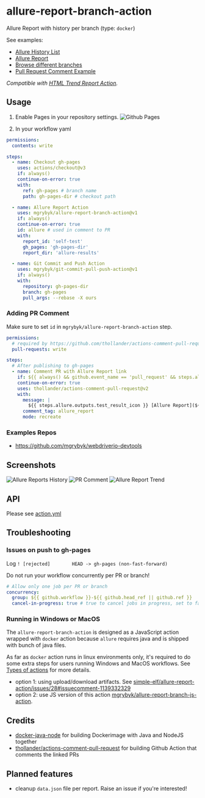 # allure-report-branch-action

Allure Report with history per branch (type: `docker`)

See examples:

- [Allure History List](https://mgrybyk.github.io/allure-report-branch-action/allure-action/main/self-test/)
- [Allure Report](https://mgrybyk.github.io/allure-report-branch-action/allure-action/main/self-test/5931206129_1692650191550/)
- [Browse different branches](https://mgrybyk.github.io/allure-report-branch-action/allure-action/)
- [Pull Request Comment Example](https://github.com/mgrybyk/allure-report-branch-action/pull/12)

*Compatible with [HTML Trend Report Action](https://github.com/marketplace/actions/publish-report-per-branch).*

## Usage

1. Enable Pages in your repository settings.
![Github Pages](docs/github_pages.png "Github Pages")

2. In your workflow yaml
```yaml
permissions:
  contents: write

steps:
  - name: Checkout gh-pages
    uses: actions/checkout@v3
    if: always()
    continue-on-error: true
    with:
      ref: gh-pages # branch name
      path: gh-pages-dir # checkout path

  - name: Allure Report Action
    uses: mgrybyk/allure-report-branch-action@v1
    if: always()
    continue-on-error: true
    id: allure # used in comment to PR
    with:
      report_id: 'self-test'
      gh_pages: 'gh-pages-dir'
      report_dir: 'allure-results'

  - name: Git Commit and Push Action
    uses: mgrybyk/git-commit-pull-push-action@v1
    if: always()
    with:
      repository: gh-pages-dir
      branch: gh-pages
      pull_args: --rebase -X ours
```

### Adding PR Comment

Make sure to set `id` in `mgrybyk/allure-report-branch-action` step.

```yaml
permissions:
  # required by https://github.com/thollander/actions-comment-pull-request
  pull-requests: write

steps:
  # After publishing to gh-pages
  - name: Comment PR with Allure Report link
    if: ${{ always() && github.event_name == 'pull_request' && steps.allure.outputs.report_url }}
    continue-on-error: true
    uses: thollander/actions-comment-pull-request@v2
    with:
      message: |
        ${{ steps.allure.outputs.test_result_icon }} [Allure Report](${{ steps.allure.outputs.report_url }}) | [History](${{ steps.allure.outputs.report_history_url }})
      comment_tag: allure_report
      mode: recreate
```

### Examples Repos

- https://github.com/mgrybyk/webdriverio-devtools

## Screenshots

![Allure Reports History](docs/allure_history.png "Allure Reports History")
![PR Comment](docs/pr_comment.png "PR Comment")
![Allure Report Trend](docs/allure_trend.png "Allure Report Trend")

## API

Please see [action.yml](./action.yml)

## Troubleshooting

### Issues on push to gh-pages

Log `! [rejected]        HEAD -> gh-pages (non-fast-forward)`

Do not run your workflow concurrently per PR or branch!
```yaml
# Allow only one job per PR or branch
concurrency:
  group: ${{ github.workflow }}-${{ github.head_ref || github.ref }}
  cancel-in-progress: true # true to cancel jobs in progress, set to false otherwise
```

### Running in Windows or MacOS

The `allure-report-branch-action` is designed as a JavaScript action wrapped with `docker` action because `allure` requires java and is shipped with bunch of java files.

As far as `docker` action runs in linux environments only, it's required to do some extra steps for users running Windows and MacOS workflows. See [Types of actions](https://docs.github.com/en/actions/creating-actions/about-custom-actions#types-of-actions) for more details.

- option 1: using upload/download artifacts. See [simple-elf/allure-report-action/issues/28#issuecomment-1139332329](https://github.com/simple-elf/allure-report-action/issues/28#issuecomment-1139332329)
- option 2: use JS version of this action [mgrybyk/allure-report-branch-js-action](https://github.com/mgrybyk/allure-report-branch-js-action).

## Credits

- [docker-java-node](https://github.com/timbru31/docker-java-node) for building Dockerimage with Java and NodeJS together
- [thollander/actions-comment-pull-request](https://github.com/thollander/actions-comment-pull-request) for building Github Action that comments the linked PRs

## Planned features

- cleanup `data.json` file per report. Raise an issue if you're interested!
